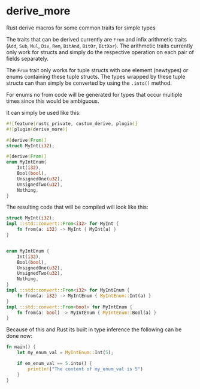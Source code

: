 # derive_more
Rust derive macros for some common traits for simple types

The traits that can be derived currently are `From` and infix arithmetic traits
(`Add`, `Sub`, `Mul`, `Div`, `Rem`, `BitAnd`, `BitOr`, `BitXor`).
The arithmetic traits currently only work for structs and simply do the
respective operation on each pair of fields separately.

The `From` trait only works for tuple structs with one element (newtypes) or
enums containing these tuple structs. The types wrapped by these tuple structs
can than simply be converted by using the `.into()` method.

For enums no from code will be generated for types that occur multiple times
since this would be ambiguous.

It can simply be used like this:

```rust
#![feature(rustc_private, custom_derive, plugin)]
#![plugin(derive_more)]

#[derive(From)]
struct MyInt(i32);

#[derive(From)]
enum MyIntEnum{
    Int(i32),
    Bool(bool),
    UnsignedOne(u32),
    UnsignedTwo(u32),
    Nothing,
}

```


The resulting code that will be compiled will look like this:

```rust
struct MyInt(i32);
impl ::std::convert::From<i32> for MyInt {
    fn from(a: i32) -> MyInt { MyInt(a) }
}


enum MyIntEnum {
    Int(i32),
    Bool(bool),
    UnsignedOne(u32),
    UnsignedTwo(u32),
    Nothing,
}
impl ::std::convert::From<i32> for MyIntEnum {
    fn from(a: i32) -> MyIntEnum { MyIntEnum::Int(a) }
}
impl ::std::convert::From<bool> for MyIntEnum {
    fn from(a: bool) -> MyIntEnum { MyIntEnum::Bool(a) }
}
```

Because of this and Rust its built in type inference the following can be done
now:

```rust
fn main() {
    let my_enum_val = MyIntEnum::Int(5);

    if en_enum_val == 5.into() {
        println!("The content of my_enum_val is 5")
    }
}
```
